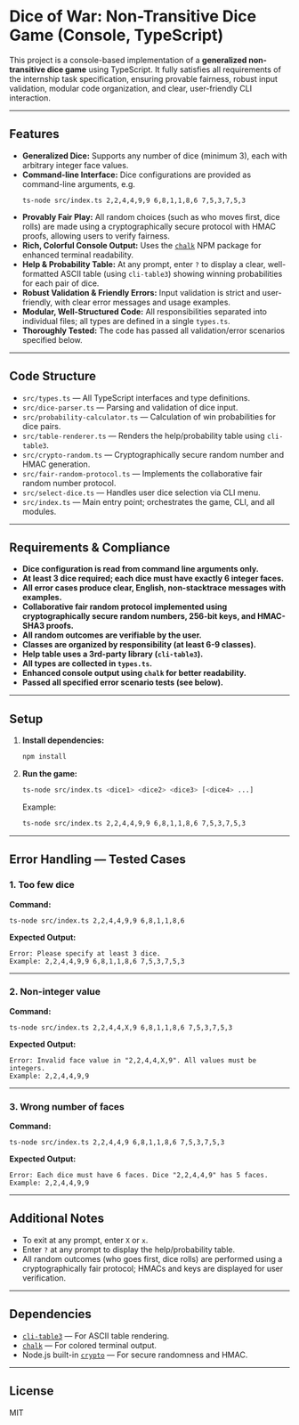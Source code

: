 # Dice of War: Non-Transitive Dice Game (Console, TypeScript)

This project is a console-based implementation of a **generalized non-transitive dice game** using TypeScript. It fully satisfies all requirements of the internship task specification, ensuring provable fairness, robust input validation, modular code organization, and clear, user-friendly CLI interaction.

---

## Features

- **Generalized Dice:** Supports any number of dice (minimum 3), each with arbitrary integer face values.
- **Command-line Interface:** Dice configurations are provided as command-line arguments, e.g.  
  ```
  ts-node src/index.ts 2,2,4,4,9,9 6,8,1,1,8,6 7,5,3,7,5,3
  ```
- **Provably Fair Play:** All random choices (such as who moves first, dice rolls) are made using a cryptographically secure protocol with HMAC proofs, allowing users to verify fairness.
- **Rich, Colorful Console Output:** Uses the [`chalk`](https://www.npmjs.com/package/chalk) NPM package for enhanced terminal readability.
- **Help & Probability Table:** At any prompt, enter `?` to display a clear, well-formatted ASCII table (using `cli-table3`) showing winning probabilities for each pair of dice.
- **Robust Validation & Friendly Errors:** Input validation is strict and user-friendly, with clear error messages and usage examples.
- **Modular, Well-Structured Code:** All responsibilities separated into individual files; all types are defined in a single `types.ts`.
- **Thoroughly Tested:** The code has passed all validation/error scenarios specified below.

---

## Code Structure

- `src/types.ts` — All TypeScript interfaces and type definitions.
- `src/dice-parser.ts` — Parsing and validation of dice input.
- `src/probability-calculator.ts` — Calculation of win probabilities for dice pairs.
- `src/table-renderer.ts` — Renders the help/probability table using `cli-table3`.
- `src/crypto-random.ts` — Cryptographically secure random number and HMAC generation.
- `src/fair-random-protocol.ts` — Implements the collaborative fair random number protocol.
- `src/select-dice.ts` — Handles user dice selection via CLI menu.
- `src/index.ts` — Main entry point; orchestrates the game, CLI, and all modules.

---

## Requirements & Compliance

- **Dice configuration is read from command line arguments only.**
- **At least 3 dice required; each dice must have exactly 6 integer faces.**
- **All error cases produce clear, English, non-stacktrace messages with examples.**
- **Collaborative fair random protocol implemented using cryptographically secure random numbers, 256-bit keys, and HMAC-SHA3 proofs.**
- **All random outcomes are verifiable by the user.**
- **Classes are organized by responsibility (at least 6-9 classes).**
- **Help table uses a 3rd-party library (`cli-table3`).**
- **All types are collected in `types.ts`.**
- **Enhanced console output using `chalk` for better readability.**
- **Passed all specified error scenario tests (see below).**

---

## Setup

1. **Install dependencies:**
   ```bash
   npm install
   ```

2. **Run the game:**
   ```bash
   ts-node src/index.ts <dice1> <dice2> <dice3> [<dice4> ...]
   ```
   Example:
   ```bash
   ts-node src/index.ts 2,2,4,4,9,9 6,8,1,1,8,6 7,5,3,7,5,3
   ```

---

## Error Handling — Tested Cases

### 1. Too few dice
**Command:**
```
ts-node src/index.ts 2,2,4,4,9,9 6,8,1,1,8,6
```
**Expected Output:**
```
Error: Please specify at least 3 dice.
Example: 2,2,4,4,9,9 6,8,1,1,8,6 7,5,3,7,5,3
```

---

### 2. Non-integer value
**Command:**
```
ts-node src/index.ts 2,2,4,4,X,9 6,8,1,1,8,6 7,5,3,7,5,3
```
**Expected Output:**
```
Error: Invalid face value in "2,2,4,4,X,9". All values must be integers.
Example: 2,2,4,4,9,9
```

---

### 3. Wrong number of faces
**Command:**
```
ts-node src/index.ts 2,2,4,4,9 6,8,1,1,8,6 7,5,3,7,5,3
```
**Expected Output:**
```
Error: Each dice must have 6 faces. Dice "2,2,4,4,9" has 5 faces.
Example: 2,2,4,4,9,9
```

---

## Additional Notes

- To exit at any prompt, enter `X` or `x`.
- Enter `?` at any prompt to display the help/probability table.
- All random outcomes (who goes first, dice rolls) are performed using a cryptographically fair protocol; HMACs and keys are displayed for user verification.

---

## Dependencies

- [`cli-table3`](https://www.npmjs.com/package/cli-table3) — For ASCII table rendering.
- [`chalk`](https://www.npmjs.com/package/chalk) — For colored terminal output.
- Node.js built-in [`crypto`](https://nodejs.org/api/crypto.html) — For secure randomness and HMAC.

---

## License

MIT
